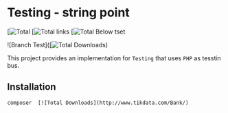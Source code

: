 # Testing  - string point

[![Total](http://www.tikdata.com/Bank/)
[![Total links](http://www.tikdata.com/Bank/)
[![Total Below tset](http://www.tikdata.com/Bank/)

![Branch Test]([![Total Downloads](http://www.tikdata.com/Bank/))

This project provides an implementation for `Testing` that
uses `PHP` as tesstin bus.

## Installation



```shell
composer  [![Total Downloads](http://www.tikdata.com/Bank/)
```

